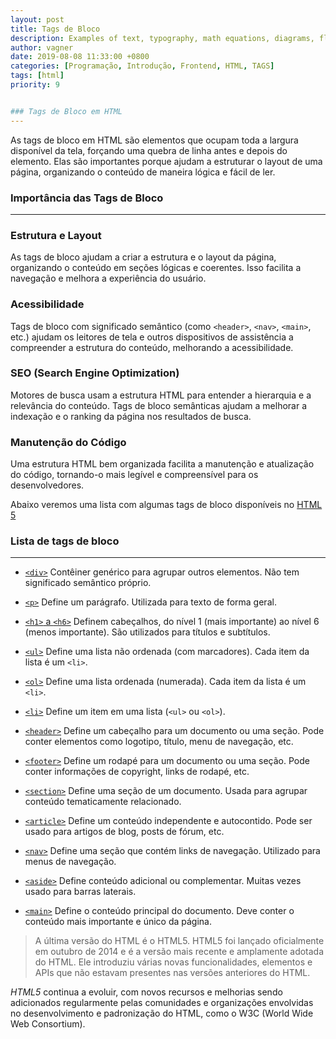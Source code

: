 ```yaml
---
layout: post
title: Tags de Bloco
description: Examples of text, typography, math equations, diagrams, flowcharts, pictures, videos, and more.
author: vagner
date: 2019-08-08 11:33:00 +0800
categories: [Programação, Introdução, Frontend, HTML, TAGS]
tags: [html]
priority: 9


### Tags de Bloco em HTML
---
```

As tags de bloco em HTML são elementos que ocupam toda a largura disponível da tela, forçando uma quebra de linha antes e depois do elemento.
Elas são importantes porque ajudam a estruturar o layout de uma página, organizando o conteúdo de maneira lógica e fácil de ler.

### Importância das Tags de Bloco
---

### Estrutura e Layout

As tags de bloco ajudam a criar a estrutura e o layout da página, organizando o
conteúdo em seções lógicas e coerentes.
Isso facilita a navegação e melhora a experiência do usuário.

### Acessibilidade
Tags de bloco com significado semântico (como `<header>`, `<nav>`, `<main>`, etc.)
ajudam os leitores de tela e outros dispositivos de assistência a compreender a estrutura
do conteúdo, melhorando a acessibilidade.

### SEO (Search Engine Optimization)
Motores de busca usam a estrutura HTML para entender a hierarquia e a relevância do conteúdo.
Tags de bloco semânticas ajudam a melhorar a indexação e o ranking da página nos resultados de busca.

### Manutenção do Código
Uma estrutura HTML bem organizada facilita a manutenção e atualização do código,
tornando-o mais legível e compreensível para os desenvolvedores.

Abaixo veremos uma lista com algumas tags de bloco disponíveis no [HTML 5](https://developer.mozilla.org/pt-BR/docs/Web/HTML)

### Lista de tags de bloco
---

- [`<div>`](https://developer.mozilla.org/en-US/docs/Web/HTML/Element/div)
  Contêiner genérico para agrupar outros elementos.
  Não tem significado semântico próprio.

- [`<p>`](https://developer.mozilla.org/en-US/docs/Web/HTML/Element/p)
  Define um parágrafo.
  Utilizada para texto de forma geral.

- [`<h1>` a `<h6>`](https://developer.mozilla.org/en-US/docs/Web/HTML/Element/Heading_Elements)
  Definem cabeçalhos, do nível 1 (mais importante) ao nível 6 (menos importante).
  São utilizados para títulos e subtítulos.

- [`<ul>`](https://developer.mozilla.org/en-US/docs/Web/HTML/Element/ul)
  Define uma lista não ordenada (com marcadores).
  Cada item da lista é um `<li>`.

- [`<ol>`](https://developer.mozilla.org/en-US/docs/Web/HTML/Element/ol)
  Define uma lista ordenada (numerada).
  Cada item da lista é um `<li>`.

- [`<li>`](https://developer.mozilla.org/en-US/docs/Web/HTML/Element/li)
  Define um item em uma lista (`<ul>` ou `<ol>`).

- [`<header>`](https://developer.mozilla.org/en-US/docs/Web/HTML/Element/header)
  Define um cabeçalho para um documento ou uma seção.
  Pode conter elementos como logotipo, título, menu de navegação, etc.

- [`<footer>`](https://developer.mozilla.org/en-US/docs/Web/HTML/Element/footer)
  Define um rodapé para um documento ou uma seção.
  Pode conter informações de copyright, links de rodapé, etc.

- [`<section>`](https://developer.mozilla.org/en-US/docs/Web/HTML/Element/section)
  Define uma seção de um documento.
  Usada para agrupar conteúdo tematicamente relacionado.

- [`<article>`](https://developer.mozilla.org/en-US/docs/Web/HTML/Element/article)
  Define um conteúdo independente e autocontido.
  Pode ser usado para artigos de blog, posts de fórum, etc.

- [`<nav>`](https://developer.mozilla.org/en-US/docs/Web/HTML/Element/nav)
  Define uma seção que contém links de navegação.
  Utilizado para menus de navegação.

- [`<aside>`](https://developer.mozilla.org/en-US/docs/Web/HTML/Element/aside)
  Define conteúdo adicional ou complementar.
  Muitas vezes usado para barras laterais.

- [`<main>`](https://developer.mozilla.org/en-US/docs/Web/HTML/Element/main)
  Define o conteúdo principal do documento.
  Deve conter o conteúdo mais importante e único da página.


  
> A última versão do HTML é o HTML5. HTML5 foi lançado oficialmente em outubro de 2014 e é a versão mais recente e amplamente adotada do HTML. Ele introduziu várias novas funcionalidades, elementos e APIs que não estavam presentes nas versões anteriores do HTML.

*HTML5* continua a evoluir, com novos recursos e melhorias sendo adicionados regularmente pelas comunidades e organizações envolvidas no desenvolvimento e padronização do HTML, como o W3C (World Wide Web Consortium).


